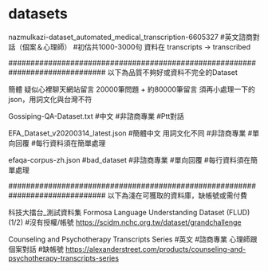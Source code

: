 # datasets
 





nazmulkazi-dataset_automated_medical_transcription-6605327
#英文諮商對話（個案＆心理師）
#初估共1000-3000句
資料在 transcripts → transcribed










##############################################################################
以下為品質不夠好或資料不完全的Dataset



簡體 疑似心裡聊天網站留言 20000筆問題 + 約80000筆留言
須再小處理一下的json，用詞文化與台灣不符


Gossiping-QA-Dataset.txt
#中文
#非諮商專業
#Ptt對話


EFA_Dataset_v20200314_latest.json
#簡體中文 用詞文化不同
#非諮商專業
#單向回覆
#每行資料須在簡單處理


efaqa-corpus-zh.json
#bad_dataset
#非諮商專業
#單向回覆
#每行資料須在簡單處理



##############################################################################
以下為淺在可獲取的資料庫，缺帳號或需付費


科技大擂台_測試資料集 Formosa Language Understanding Dataset (FLUD)(1/2)
#沒有授權/帳號
https://scidm.nchc.org.tw/dataset/grandchallenge


Counseling and Psychotherapy Transcripts Series
#英文
#諮商專業 心理師跟個案對話
#缺帳號
https://alexanderstreet.com/products/counseling-and-psychotherapy-transcripts-series







